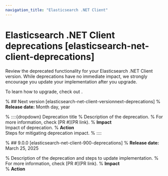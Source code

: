 ```yaml
---
navigation_title: "Elasticsearch .NET Client"
---
```


# Elasticsearch .NET Client deprecations [elasticsearch-net-client-deprecations]
Review the deprecated functionality for your Elasticsearch .NET Client version. While deprecations have no immediate impact, we strongly encourage you update your implementation after you upgrade.

To learn how to upgrade, check out <uprade docs>.

% ## Next version [elasticsearch-net-client-versionnext-deprecations]
% **Release date:** Month day, year

% ::::{dropdown} Deprecation title
% Description of the deprecation.
% For more information, check [PR #](PR link).
% **Impact**<br> Impact of deprecation. 
% **Action**<br> Steps for mitigating deprecation impact.
% ::::

% ## 9.0.0 [elasticsearch-net-client-900-deprecations]
% **Release date:** March 25, 2025

% Description of the deprecation and steps to update implementation.
% For more information, check [PR #](PR link).
% **Impact**<br>
% **Action**<br>